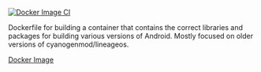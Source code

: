 [![Docker Image CI](https://github.com/GuyLiner/android-buildenv/actions/workflows/docker-image.yml/badge.svg)](https://github.com/GuyLiner/android-buildenv/actions/workflows/docker-image.yml)

Dockerfile for building a container that contains the correct libraries and packages for building various versions of Android.
 Mostly focused on older versions of cyanogenmod/lineageos. 

[Docker Image](https://hub.docker.com/repository/docker/guyliner/android-buildenv)
